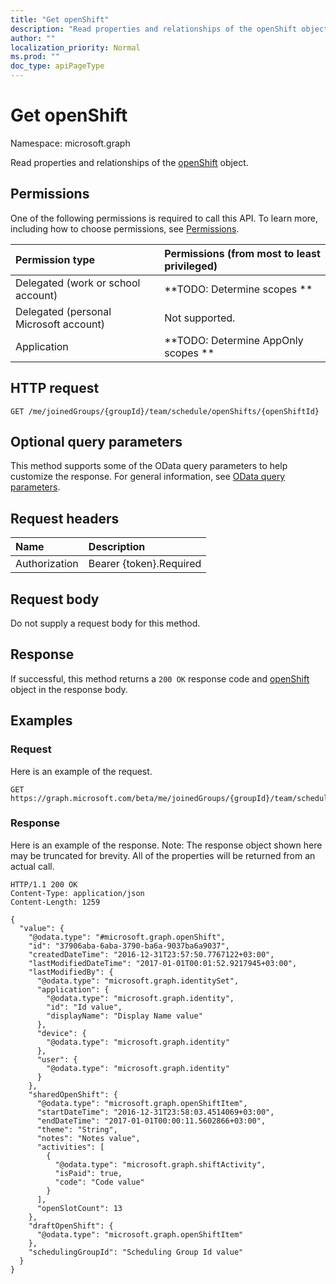 ```yaml
---
title: "Get openShift"
description: "Read properties and relationships of the openShift object."
author: ""
localization_priority: Normal
ms.prod: ""
doc_type: apiPageType
---
```


# Get openShift

Namespace: microsoft.graph

Read properties and relationships of the [openShift](../resources/openshift.md) object.

## Permissions
One of the following permissions is required to call this API. To learn more, including how to choose permissions, see [Permissions](/concepts/permissions-reference.md).

|Permission type|Permissions (from most to least privileged)|
|:---|:---|
|Delegated (work or school account)|**TODO: Determine scopes **|
|Delegated (personal Microsoft account)|Not supported.|
|Application|**TODO: Determine AppOnly scopes **|

## HTTP request
<!-- {
  "blockType": "ignored"
}
-->
``` http
GET /me/joinedGroups/{groupId}/team/schedule/openShifts/{openShiftId}
```

## Optional query parameters
This method supports some of the OData query parameters to help customize the response. For general information, see [OData query parameters](/graph/query-parameters).

## Request headers
|Name|Description|
|:---|:---|
|Authorization|Bearer {token}.Required|

## Request body
Do not supply a request body for this method.

## Response
If successful, this method returns a `200 OK` response code and [openShift](../resources/openshift.md) object in the response body.

## Examples

### Request
Here is an example of the request.
<!-- {
  "blockType": "request",
  "name": "get_openshift"
}
-->
``` http
GET https://graph.microsoft.com/beta/me/joinedGroups/{groupId}/team/schedule/openShifts/{openShiftId}
```

### Response
Here is an example of the response. Note: The response object shown here may be truncated for brevity. All of the properties will be returned from an actual call.
<!-- {
  "blockType": "response",
  "truncated": true,
  "@odata.type": "microsoft.graph.openShift"
}
-->
``` http
HTTP/1.1 200 OK
Content-Type: application/json
Content-Length: 1259

{
  "value": {
    "@odata.type": "#microsoft.graph.openShift",
    "id": "37906aba-6aba-3790-ba6a-9037ba6a9037",
    "createdDateTime": "2016-12-31T23:57:50.7767122+03:00",
    "lastModifiedDateTime": "2017-01-01T00:01:52.9217945+03:00",
    "lastModifiedBy": {
      "@odata.type": "microsoft.graph.identitySet",
      "application": {
        "@odata.type": "microsoft.graph.identity",
        "id": "Id value",
        "displayName": "Display Name value"
      },
      "device": {
        "@odata.type": "microsoft.graph.identity"
      },
      "user": {
        "@odata.type": "microsoft.graph.identity"
      }
    },
    "sharedOpenShift": {
      "@odata.type": "microsoft.graph.openShiftItem",
      "startDateTime": "2016-12-31T23:58:03.4514069+03:00",
      "endDateTime": "2017-01-01T00:00:11.5602866+03:00",
      "theme": "String",
      "notes": "Notes value",
      "activities": [
        {
          "@odata.type": "microsoft.graph.shiftActivity",
          "isPaid": true,
          "code": "Code value"
        }
      ],
      "openSlotCount": 13
    },
    "draftOpenShift": {
      "@odata.type": "microsoft.graph.openShiftItem"
    },
    "schedulingGroupId": "Scheduling Group Id value"
  }
}
```

